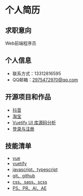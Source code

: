 # 个人简历

## 求职意向

Web前端程序员

## 个人信息

- 联系方式：13312816595
- QQ邮箱：2975472970@qq.com

## 开源项目和作品

- [抖音](https://sound934825125.github.io/)
- [淘宝](https://sound934825125.github.io/)
- [Vuetify UI 库源码分析](https://sound934825125.github.io/)
- [登录与注册](https://sound934825125.github.io/)

## 技能清单

- [vue](https://sound934825125.github.io/)
- [vuetify](https://sound934825125.github.io/)
- [javascript、typescript](https://sound934825125.github.io/)
- [git、github](https://sound934825125.github.io/)
- [css、sass、scss](https://sound934825125.github.io/)
- [PS、PR、AI、AE](https://sound934825125.github.io/)
